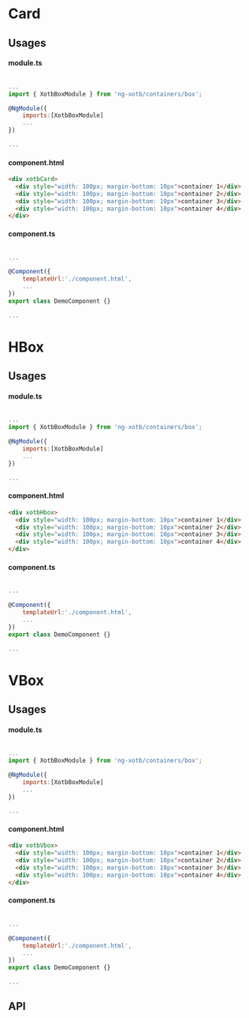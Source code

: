 # Card



## Usages

#### module.ts
```javascript

...
import { XotbBoxModule } from 'ng-xotb/containers/box';

@NgModule({
    imports:[XotbBoxModule]
    ...
})

...
```

#### component.html
```html
<div xotbCard>
  <div style="width: 100px; margin-bottom: 10px">container 1</div>
  <div style="width: 100px; margin-bottom: 10px">container 2</div>
  <div style="width: 100px; margin-bottom: 10px">container 3</div>
  <div style="width: 100px; margin-bottom: 10px">container 4</div>
</div>
```

#### component.ts
```javascript

...

@Component({
    templateUrl:'./component.html',
    ...
})
export class DemoComponent {}

...
```
# HBox



## Usages

#### module.ts
```javascript

...
import { XotbBoxModule } from 'ng-xotb/containers/box';

@NgModule({
    imports:[XotbBoxModule]
    ...
})

...
```

#### component.html
```html
<div xotbHbox>
  <div style="width: 100px; margin-bottom: 10px">container 1</div>
  <div style="width: 100px; margin-bottom: 10px">container 2</div>
  <div style="width: 100px; margin-bottom: 10px">container 3</div>
  <div style="width: 100px; margin-bottom: 10px">container 4</div>
</div>
```

#### component.ts
```javascript

...

@Component({
    templateUrl:'./component.html',
    ...
})
export class DemoComponent {}

...
```
# VBox



## Usages

#### module.ts
```javascript

...
import { XotbBoxModule } from 'ng-xotb/containers/box';

@NgModule({
    imports:[XotbBoxModule]
    ...
})

...
```

#### component.html
```html
<div xotbVbox>
  <div style="width: 100px; margin-bottom: 10px">container 1</div>
  <div style="width: 100px; margin-bottom: 10px">container 2</div>
  <div style="width: 100px; margin-bottom: 10px">container 3</div>
  <div style="width: 100px; margin-bottom: 10px">container 4</div>
</div>
```

#### component.ts
```javascript

...

@Component({
    templateUrl:'./component.html',
    ...
})
export class DemoComponent {}

...
```

## API
 

